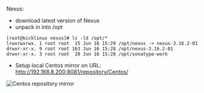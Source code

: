 
Nexus:
 - download latest version of Nexus
 - unpack in into /opt

```shell
[root@kicklinux nexus]# ls -ld /opt/*
lrwxrwxrwx. 1 root root  15 Jun 16 15:29 /opt/nexus -> nexus-3.16.2-01
drwxr-xr-x. 9 root root 163 Jun 16 15:28 /opt/nexus-3.16.2-01
drwxr-xr-x. 3 root root  20 Jun 16 15:28 /opt/sonatype-work
```

 - Setup local Centos mirror on URL: http://192.168.8.200:8081/repository/Centos/
 
![Centos repository mirror](https://github.com/ibre5041/automation-infra/blob/master/kicklinux/nexus/Centos.repo.png)
